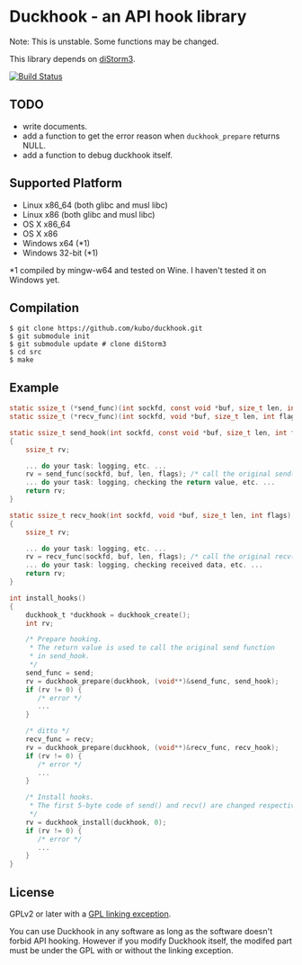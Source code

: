 Duckhook - an API hook library
==============================

Note: This is unstable. Some functions may be changed.

This library depends on [diStorm3][].

[![Build Status](https://travis-ci.org/kubo/duckhook.svg?branch=master)](https://travis-ci.org/kubo/duckhook)

TODO
----

* write documents.
* add a function to get the error reason when `duckhook_prepare` returns NULL.
* add a function to debug duckhook itself.

Supported Platform
-----------------

* Linux x86_64 (both glibc and musl libc)
* Linux x86 (both glibc and musl libc)
* OS X x86_64
* OS X x86
* Windows x64 (*1)
* Windows 32-bit (*1)

*1 compiled by mingw-w64 and tested on Wine. I haven't tested it on Windows yet.

Compilation
-----------

```shell
$ git clone https://github.com/kubo/duckhook.git
$ git submodule init
$ git submodule update # clone diStorm3
$ cd src
$ make
```

Example
-------

```c
static ssize_t (*send_func)(int sockfd, const void *buf, size_t len, int flags);
static ssize_t (*recv_func)(int sockfd, void *buf, size_t len, int flags);

static ssize_t send_hook(int sockfd, const void *buf, size_t len, int flags);
{
    ssize_t rv;

    ... do your task: logging, etc. ...
    rv = send_func(sockfd, buf, len, flags); /* call the original send(). */
    ... do your task: logging, checking the return value, etc. ...
    return rv;
}

static ssize_t recv_hook(int sockfd, void *buf, size_t len, int flags);
{
    ssize_t rv;

    ... do your task: logging, etc. ...
    rv = recv_func(sockfd, buf, len, flags); /* call the original recv(). */
    ... do your task: logging, checking received data, etc. ...
    return rv;
}

int install_hooks()
{
    duckhook_t *duckhook = duckhook_create();
    int rv;

    /* Prepare hooking.
     * The return value is used to call the original send function
     * in send_hook.
     */
    send_func = send;
    rv = duckhook_prepare(duckhook, (void**)&send_func, send_hook);
    if (rv != 0) {
       /* error */
       ...
    }

    /* ditto */
    recv_func = recv;
    rv = duckhook_prepare(duckhook, (void**)&recv_func, recv_hook);
    if (rv != 0) {
       /* error */
       ...
    }

    /* Install hooks.
     * The first 5-byte code of send() and recv() are changed respectively.
     */
    rv = duckhook_install(duckhook, 0);
    if (rv != 0) {
       /* error */
       ...
    }
}

```

License
-------

GPLv2 or later with a [GPL linking exception][].

You can use Duckhook in any software as long as the software
doesn't forbid API hooking. However if you modify Duckhook
itself, the modifed part must be under the GPL with or without
the linking exception.

[GPL linking exception]: https://en.wikipedia.org/wiki/GPL_linking_exception
[diStorm3]: https://github.com/gdabah/distorm/
